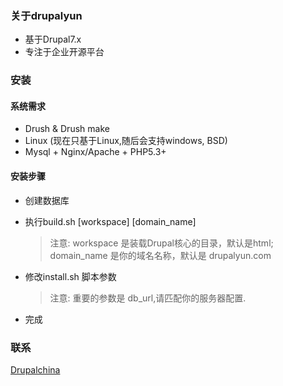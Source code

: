 ### 关于drupalyun

* 基于Drupal7.x
* 专注于企业开源平台

### 安装

#### 系统需求

* Drush & Drush make
* Linux (现在只基于Linux,随后会支持windows, BSD)
* Mysql + Nginx/Apache + PHP5.3+

#### 安装步骤

* 创建数据库

* 执行build.sh [workspace] [domain_name]
    > 注意: workspace 是装载Drupal核心的目录，默认是html;
    > domain_name 是你的域名名称，默认是 drupalyun.com

* 修改install.sh 脚本参数
    > 注意: 重要的参数是 db_url,请匹配你的服务器配置.

* 完成

### 联系

[Drupalchina](href="http://drupalchina.cn/")


